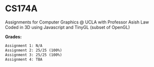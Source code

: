 # CS174A
Assignments for Computer Graphics @ UCLA with Professor Asish Law <br>
Coded in 3D using Javascript and TinyGL (subset of OpenGL) 

**Grades:** <br>
```diff
Assignment 1: N/A
Assignment 2: 25/25 (100%)
Assignment 3: 25/25 (100%) 
Assignment 4: TBA 
```


